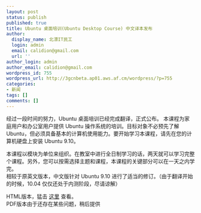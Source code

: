 ```yaml
---
layout: post
status: publish
published: true
title: Ubuntu 桌面培训(Ubuntu Desktop Course) 中文译本发布
author:
  display_name: 北漂IT民工
  login: admin
  email: calidion@gmail.com
  url: ''
author_login: admin
author_email: calidion@gmail.com
wordpress_id: 755
wordpress_url: http://3gcnbeta.ap01.aws.af.cm/wordpress/?p=755
categories:
- 新闻
tags: []
comments: []
---
```

<p>经过一段时间的努力，Ubuntu 桌面培训已经完成翻译，正式公布。 本课程为家庭用户和办公室用户提供 Ubuntu 操作系统的培训。目标对象不必预先了解 Ubuntu，但必须具备基本的计算机使用能力。要开始学习本课程，请先在您的计算机硬盘上安装 Ubuntu 9.10。</p>
<p>本课程以模块为单位来组织。在教室中进行全日制学习的话，两天就可以学习完整个课程。另外，您可以按需选择主题和课程，本课程的关键部分可以在一天之内学完。<br />
相较于原英文版本，中文版针对 Ubuntu 9.10 进行了适当的修订。（由于翻译开始的时候，10.04 仅仅还处于内测阶段，尽请谅解）</p>
<p>HTML版本，猛击&nbsp;<a href="http://people.ubuntu.com/~happyaron/udc-cn/index.html">这里</a> 查看。<br />
PDF版本由于还存在某些问题，稍后提供</p>

